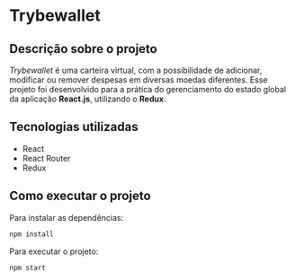 <h1>Trybewallet</h1>

<h2>Descrição sobre o projeto</h2>

<i>Trybewallet</i> é uma carteira virtual, com a possibilidade de adicionar, modificar ou remover despesas em diversas moedas diferentes. Esse projeto foi desenvolvido para a prática do gerenciamento do estado global da aplicação <b>React.js</b>, utilizando o <b>Redux</b>.

<h2>Tecnologias utilizadas</h2>

<ul>
  <li>React</li>
  <li>React Router</li>
  <li>Redux</li>
</ul>

<h2>Como executar o projeto</h2>

Para instalar as dependências:
```bash
npm install
```

Para executar o projeto:
```bash
npm start
```
